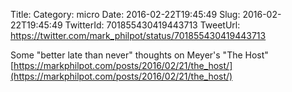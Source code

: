 Title: 
Category: micro
Date: 2016-02-22T19:45:49
Slug: 2016-02-22T19:45:49
TwitterId: 701855430419443713
TweetUrl: https://twitter.com/mark_philpot/status/701855430419443713

Some "better late than never" thoughts on Meyer's "The Host" [https://markphilpot.com/posts/2016/02/21/the_host/](https://markphilpot.com/posts/2016/02/21/the_host/)
